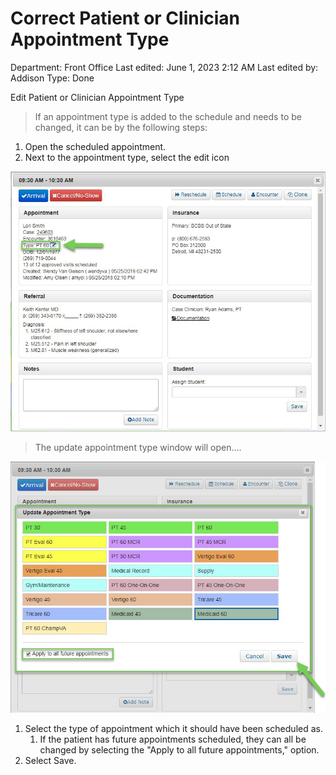 # Correct Patient or Clinician Appointment Type

Department: Front Office
Last edited: June 1, 2023 2:12 AM
Last edited by: Addison
Type: Done

Edit Patient or Clinician Appointment Type

> If an appointment type is added to the schedule and needs to be changed, it can be by the following steps:
> 
1. Open the scheduled appointment.
2. Next to the appointment type, select the edit icon

![Correct%20Patient%20or%20Clinician%20Appointment%20Type%20d090be454ee64c7eb1b507b0dbe15c0b/image2.jpeg](Correct%20Patient%20or%20Clinician%20Appointment%20Type%20d090be454ee64c7eb1b507b0dbe15c0b/image2.jpeg)

> The update appointment type window will open….
> 

![Correct%20Patient%20or%20Clinician%20Appointment%20Type%20d090be454ee64c7eb1b507b0dbe15c0b/image3.png](Correct%20Patient%20or%20Clinician%20Appointment%20Type%20d090be454ee64c7eb1b507b0dbe15c0b/image3.png)

1. Select the type of appointment which it should have been scheduled as.
    1. If the patient has future appointments scheduled, they can all be changed by selecting the "Apply to all future appointments," option.
2. Select Save.